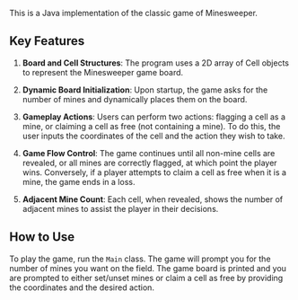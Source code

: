 This is a Java implementation of the classic game of Minesweeper.

## Key Features

1. **Board and Cell Structures**: The program uses a 2D array of Cell objects to represent the Minesweeper game board.

2. **Dynamic Board Initialization**: Upon startup, the game asks for the number of mines and dynamically places them on the board.

3. **Gameplay Actions**: Users can perform two actions: flagging a cell as a mine, or claiming a cell as free (not containing a mine). To do this, the user inputs the coordinates of the cell and the action they wish to take.

4. **Game Flow Control**: The game continues until all non-mine cells are revealed, or all mines are correctly flagged, at which point the player wins. Conversely, if a player attempts to claim a cell as free when it is a mine, the game ends in a loss.

5. **Adjacent Mine Count**: Each cell, when revealed, shows the number of adjacent mines to assist the player in their decisions.

## How to Use

To play the game, run the `Main` class. The game will prompt you for the number of mines you want on the field. The game board is printed and you are prompted to either set/unset mines or claim a cell as free by providing the coordinates and the desired action. 
